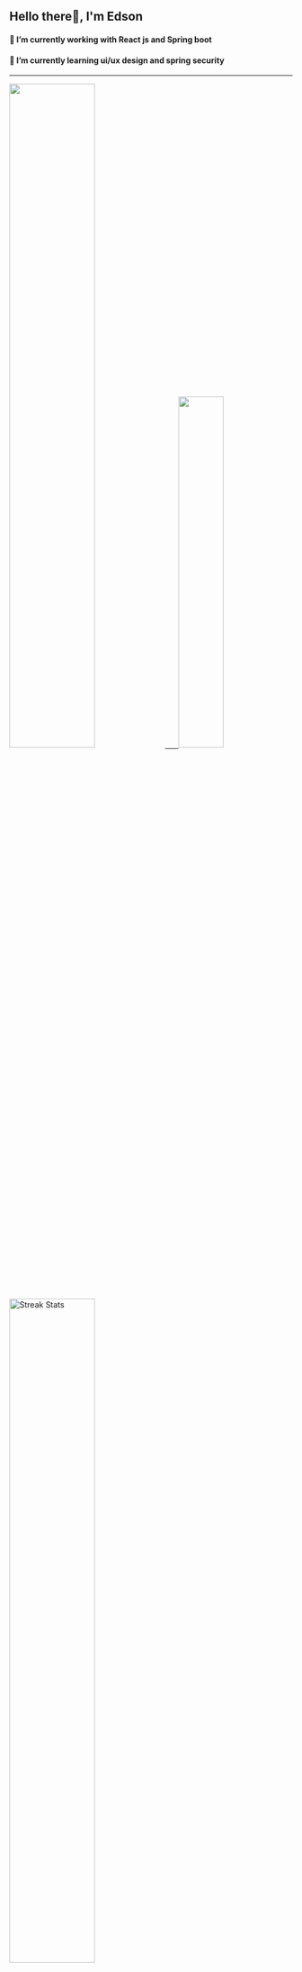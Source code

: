 
## Hello there👋, I'm Edson 

#### 🔭 I’m currently working with React js and Spring boot 
#### 🌱 I’m currently learning ui/ux design and spring security
---
    
  

 <p align="left">
  <a href="https://github.com/EdsonNhancale">
  <img width=55% src="https://github-readme-stats.vercel.app/api?username=EdsonNhancale&show_icons=true&theme=dracula&include_all_commits=true&count_private=true"/>&nbsp;&nbsp;&nbsp;&nbsp;&nbsp;
  <img  width=40% src="https://github-readme-stats.vercel.app/api/top-langs/?username=EdsonNhancale&layout=compact&langs_count=7&theme=dracula"/>
</p>

  <p align="left">
    <a href="https://github.com/EdsonNhancale"><img width=55% alt="Streak Stats" src="https://github-readme-streak-stats.herokuapp.com/?user=EdsonNhancale&theme=dracula"/></a>
   </p>

 
 <!--START_SECTION:waka-->

```txt
From: 16 November 2022 - To: 12 December 2024

Total Time: 1,240 hrs 37 mins

TypeScript        560 hrs 51 mins ███████████▒░░░░░░░░░░░░░   45.21 %
JavaScript        466 hrs 49 mins █████████▒░░░░░░░░░░░░░░░   37.63 %
JSON              89 hrs 38 mins  █▓░░░░░░░░░░░░░░░░░░░░░░░   07.23 %
Python            22 hrs 51 mins  ▒░░░░░░░░░░░░░░░░░░░░░░░░   01.84 %
Other             19 hrs 19 mins  ▒░░░░░░░░░░░░░░░░░░░░░░░░   01.56 %
```

<!--END_SECTION:waka-->

<div> 
  <a href="www.linkedin.com/in/edson-nhancale-7849781a6" target="_blank"><img src="https://img.shields.io/badge/-LinkedIn-%230077B5?style=for-the-badge&logo=linkedin&logoColor=white" target="_blank"></a> 

</div>

